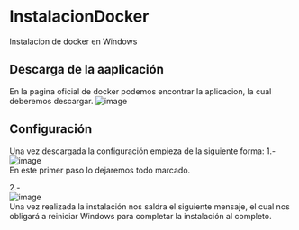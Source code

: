 # InstalacionDocker
Instalacion de docker en Windows

## Descarga de la aaplicación
En la pagina oficial de docker podemos encontrar la aplicacion, la cual deberemos descargar.
![image](https://user-images.githubusercontent.com/91566044/167694317-6c09b21d-e94f-47d0-bbb5-c494bb69d51f.png)

## Configuración
Una vez descargada la configuración empieza de la siguiente forma:
1.-  
![image](https://user-images.githubusercontent.com/91566044/167694447-a4a15958-f7d3-4615-8589-cde45f46f5a1.png)  
En este primer paso lo dejaremos todo marcado.
  
  
2.-  
![image](https://user-images.githubusercontent.com/91566044/167695084-d0d20bd8-4783-41dd-92d1-1e2a1a72f5b8.png)  
Una vez realizada la instalación nos saldra el siguiente mensaje, el cual nos obligará a reiniciar Windows para completar la instalación al completo.
